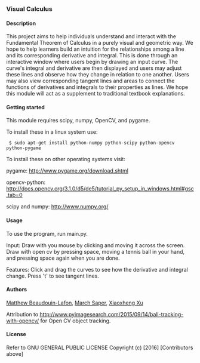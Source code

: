 ### Visual Calculus

#### Description
This project aims to help individuals understand and interact with the Fundamental Theorem of Calculus in a purely visual and geometric way. We hope to help learners build an intuition for the relationships among a line and its corresponding derivative and integral. This is done through an interactive window where users begin by drawing an input curve. The curve's integral and derivative are then displayed and users may adjust these lines and observe how they change in relation to one another. Users may also view corresponding tangent lines and areas to connect the functions of derivatives and integrals to their properties as lines. We hope this module will act as a supplement to traditional textbook explanations.

#### Getting started
This module requires scipy, numpy, OpenCV, and pygame. 

To install these in a linux system use:

 ` $ sudo apt-get install python-numpy python-scipy python-opencv python-pygame`

To install these on other operating systems visit:

pygame:
http://www.pygame.org/download.shtml

opencv-python:
http://docs.opencv.org/3.1.0/d5/de5/tutorial_py_setup_in_windows.html#gsc.tab=0

scipy and numpy:
http://www.numpy.org/

#### Usage
To use the program, run main.py.

Input:
Draw with you mouse by clicking and moving it across the screen. 
Draw with open cv by pressing space, moving a tennis ball in your hand, and pressing space again when you are done. 

Features:
Click and drag the curves to see how the derivative and integral change. 
Press 't' to see tangent lines. 

#### Authors
[Matthew Beaudouin-Lafon](https://github.com/MatthewBeaudouinLafon), [March Saper](https://github.com/mesrumpled), [Xiaoxheng Xu](https://github.com/xiaozhengxu) 

Attribution to http://www.pyimagesearch.com/2015/09/14/ball-tracking-with-opencv/ for Open CV object tracking.

#### License
Refer to  GNU GENERAL PUBLIC LICENSE
Copyright (c) [2016] [Contributors above]
